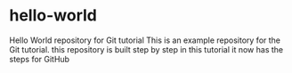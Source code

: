 # hello-world
Hello World repository for Git tutorial
This is an example repository for the Git tutorial.
this repository is built step by step in this tutorial
it now has the steps for GitHub

